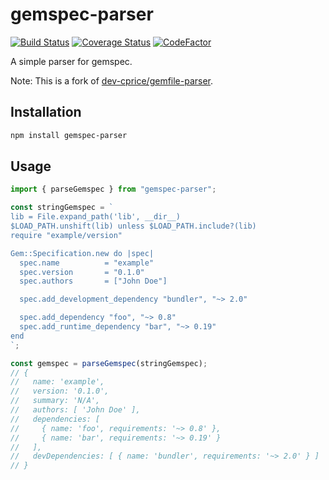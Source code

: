 # gemspec-parser

[![Build Status](https://travis-ci.org/ninoseki/gemspec-parser.svg?branch=master)](https://travis-ci.org/ninoseki/gemspec-parser)
[![Coverage Status](https://coveralls.io/repos/github/ninoseki/gemspec-parser/badge.svg?branch=WIP)](https://coveralls.io/github/ninoseki/gemspec-parser?branch=WIP)
[![CodeFactor](https://www.codefactor.io/repository/github/ninoseki/gemspec-parser/badge)](https://www.codefactor.io/repository/github/ninoseki/gemspec-parser)

A simple parser for gemspec.

Note: This is a fork of [dev-cprice/gemfile-parser](https://github.com/dev-cprice/gemfile-parser).

## Installation

```bash
npm install gemspec-parser
```

## Usage

```ts
import { parseGemspec } from "gemspec-parser";

const stringGemspec = `
lib = File.expand_path('lib', __dir__)
$LOAD_PATH.unshift(lib) unless $LOAD_PATH.include?(lib)
require "example/version"

Gem::Specification.new do |spec|
  spec.name          = "example"
  spec.version       = "0.1.0"
  spec.authors       = ["John Doe"]

  spec.add_development_dependency "bundler", "~> 2.0"

  spec.add_dependency "foo", "~> 0.8"
  spec.add_runtime_dependency "bar", "~> 0.19"
end
`;

const gemspec = parseGemspec(stringGemspec);
// {
//   name: 'example',
//   version: '0.1.0',
//   summary: 'N/A',
//   authors: [ 'John Doe' ],
//   dependencies: [
//     { name: 'foo', requirements: '~> 0.8' },
//     { name: 'bar', requirements: '~> 0.19' }
//   ],
//   devDependencies: [ { name: 'bundler', requirements: '~> 2.0' } ]
// }
```
